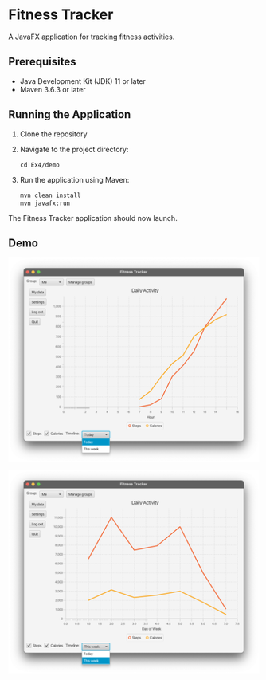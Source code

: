 # Fitness Tracker

A JavaFX application for tracking fitness activities.

## Prerequisites

- Java Development Kit (JDK) 11 or later
- Maven 3.6.3 or later

## Running the Application

1. Clone the repository

2. Navigate to the project directory:
   ```
   cd Ex4/demo
   ```

3. Run the application using Maven:
   ```
   mvn clean install
   mvn javafx:run
   ```

The Fitness Tracker application should now launch.

## Demo

![Fitness Tracker Demo](images/CleanShot%202024-09-27%20at%2012.57.25@2x.png)

![Fitness Tracker Demo](images/CleanShot%202024-09-27%20at%2012.57.37@2x.png)